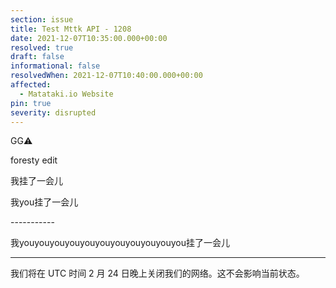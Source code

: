 ```yaml
---
section: issue
title: Test Mttk API - 1208
date: 2021-12-07T10:35:00.000+00:00
resolved: true
draft: false
informational: false
resolvedWhen: 2021-12-07T10:40:00.000+00:00
affected:
  - Matataki.io Website
pin: true
severity: disrupted
---
```

GG⚠️

foresty edit

我挂了一会儿

我you挂了一会儿

\-----------

我youyouyouyouyouyouyouyouyouyouyou挂了一会儿

- - -

我们将在 UTC 时间 2 月 24 日晚上关闭我们的网络。这不会影响当前状态。